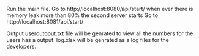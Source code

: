 Run the main file.
Go to http://localhost:8080/api/start/
when ever there is memory leak more than 80% the second server starts
Go to http://localhost:8081/api/start/


Output
useroutoput.txt file will be genrated to view all the numbers for the users has a output.
log.xlsx will be genrated as a log files for the developers.

